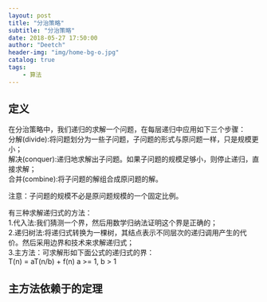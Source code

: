 ```yaml
---
layout: post
title: "分治策略"
subtitle: "分治策略"
date: 2018-05-27 17:50:00
author: "Deetch"
header-img: "img/home-bg-o.jpg"
catalog: true
tags:
    - 算法
---
```


## 定义
在分治策略中，我们递归的求解一个问题，在每层递归中应用如下三个步骤：  
分解(divide):将问题划分为一些子问题，子问题的形式与原问题一样，只是规模更小；  
解决(conquer):递归地求解出子问题。如果子问题的规模足够小，则停止递归，直接求解；  
合并(combine):将子问题的解组合成原问题的解。  

注意：子问题的规模不必是原问题规模的一个固定比例。  

有三种求解递归式的方法：  
1.代入法:我们猜测一个界，然后用数学归纳法证明这个界是正确的；   
2.递归树法:将递归式转换为一棵树，其结点表示不同层次的递归调用产生的代价。然后采用边界和技术来求解递归式；  
3.主方法：可求解形如下面公式的递归式的界：  
      T(n) = aT(n/b) + f(n)    a >= 1, b > 1  
      

## 主方法依赖于的定理



